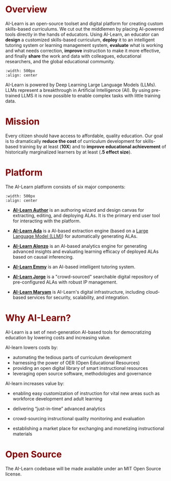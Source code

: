 # <font color="maroon">Overview</font>

AI-Learn is an open-source toolset and digital platform for creating custom skills-based curriculums. We cut out the middlemen by placing AI-powered tools directly in the hands of educators. Using AI-Learn, an educator can **design** a customized skills-based curriculum, **deploy** it to an intelligent tutoring system or learning management system, **evaluate** what is working and what needs correction, **improve** instruction to make it more effective, and finally **share** the work and data with colleagues, educational researchers, and the global educational community.

```{image} /images/wflow.jpg
:width: 500px
:align: center
```

AI-Learn is powered by Deep Learning Large Language Models (LLMs).  LLMs represent a breakthrough in Artificial Intelligence (AI). By using pre-trained LLMS it is now possible to enable complex tasks with little training data.



# <font color="maroon">Mission</font>

Every citizen should have access to affordable, quality education. Our goal is to dramatically **reduce the cost** of curriculum development for skills-based training by at least (**10X**) and to **improve educational achievement** of historically marginalized learners by at least (**.5 effect size**).


# <font color="maroon">Platform</font>

The AI-Learn platform consists of six major components:

```{image} /images/ailearnplatform.png
:width: 500px
:align: center
```

- **[AI-Learn Author](page-author)** is an authoring wizard and design canvas for extracting, editing, and deploying ALAs. It is the primary end user tool for interacting with the platform.

- **[AI-Learn Ada](page-ada)**  is a AI-based extraction engine (based on a [Large Language Model (LLM)](https://hai.stanford.edu/news/how-large-language-models-will-transform-science-society-and-ai)) for automatically generating ALAs.  

- **[AI-Learn Alonzo](page-alonzo)** is an AI-based analytics engine for generating advanced insights and evaluating learning efficacy of deployed ALAs based on causal inferencing.

- **[AI-Learn Emmy](page-emmy)** is an AI-based intelligent tutoring system.

- **[AI-Learn Jorge](page-jorge)** is a "crowd-sourced" searchable digital repository of pre-configured ALAs with robust IP management.

- **[AI-Learn Maryam](page-maryam)** is AI-Learn's digital infrastructure, including cloud-based services for security, scalability, and integration.

# <font color="maroon">Why AI-Learn?</font>

AI-Learn is a set of next-generation AI-based tools for democratizing education by lowering costs and increasing value.


AI-learn lowers costs by:

- automating the tedious parts of curriculum development
- harnessing the power of OER (Open Educational Resources)
- providing an open digital library of smart instructional resources
- leveraging open source software, methodologies and governance

AI-learn increases value by:

- enabling easy customization of instruction for vital new areas such as workforce development and adult learning

- delivering “just-in-time” advanced analytics

- crowd-sourcing instructional quality monitoring and evaluation

- establishing a market place for exchanging and monetizing instructional materials


# <font color="maroon">Open Source</font>


The AI-Learn codebase will be made available under an MIT Open Source license.